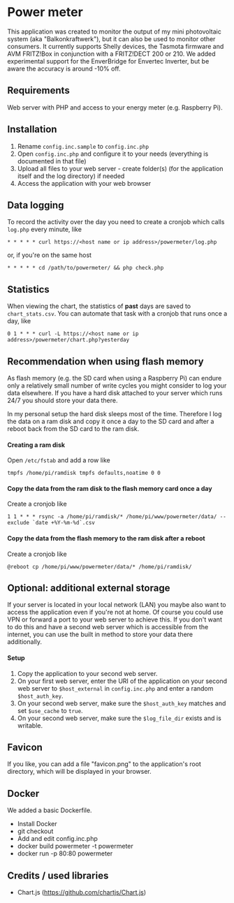 # Power meter
This application was created to monitor the output of my mini photovoltaic system (aka "Balkonkraftwerk"), but it can also be used to monitor other consumers. It currently supports Shelly devices, the Tasmota firmware and AVM FRITZ!Box in conjunction with a FRITZ!DECT 200 or 210. We added experimental support for the EnverBridge for Envertec Inverter, but be aware the accuracy is around -10% off.

## Requirements
Web server with PHP and access to your energy meter (e.g. Raspberry Pi).

## Installation
1. Rename `config.inc.sample` to `config.inc.php`
2. Open `config.inc.php` and configure it to your needs (everything is documented in that file)
3. Upload all files to your web server - create folder(s) (for the application itself and the log directory) if needed
4. Access the application with your web browser

## Data logging
To record the activity over the day you need to create a cronjob which calls `log.php` every minute, like
```
* * * * * curl https://<host name or ip address>/powermeter/log.php
```
or, if you're on the same host
```
* * * * * cd /path/to/powermeter/ && php check.php
```

## Statistics
When viewing the chart, the statistics of **past** days are saved to `chart_stats.csv`. You can automate that task with a cronjob that runs once a day, like
```
0 1 * * * curl -L https://<host name or ip address>/powermeter/chart.php?yesterday
```

## Recommendation when using flash memory
As flash memory (e.g. the SD card when using a Raspberry Pi) can endure only a relatively small number of write cycles you might consider to log your data elsewhere. If you have a hard disk attached to your server which runs 24/7 you should store your data there.

In my personal setup the hard disk sleeps most of the time. Therefore I log the data on a ram disk and copy it once a day to the SD card and after a reboot back from the SD card to the ram disk.

#### Creating a ram disk
Open `/etc/fstab` and add a row like
```
tmpfs /home/pi/ramdisk tmpfs defaults,noatime 0 0
```

#### Copy the data from the ram disk to the flash memory card once a day
Create a cronjob like
```
1 1 * * * rsync -a /home/pi/ramdisk/* /home/pi/www/powermeter/data/ --exclude `date +%Y-%m-%d`.csv
```

#### Copy the data from the flash memory to the ram disk after a reboot
Create a cronjob like
```
@reboot cp /home/pi/www/powermeter/data/* /home/pi/ramdisk/
```

## Optional: additional external storage
If your server is located in your local network (LAN) you maybe also want to access the application even if you're not at home. Of course you could use VPN or forward a port to your web server to achieve this. If you don't want to do this and have a second web server which is accessible from the internet, you can use the built in method to store your data there additionally.

#### Setup
1. Copy the application to your second web server.
2. On your first web server, enter the URI of the application on your second web server to `$host_external` in `config.inc.php` and enter a random `$host_auth_key`. 
3. On your second web server, make sure the `$host_auth_key` matches and set `$use_cache` to `true`.
4. On your second web server, make sure the `$log_file_dir` exists and is writable.

## Favicon
If you like, you can add a file "favicon.png" to the application's root directory, which will be displayed in your browser.

## Docker

We added a basic Dockerfile.
* Install Docker
* git checkout
* Add and edit config.inc.php
* docker build powermeter -t powermeter
* docker run -p 80:80 powermeter

## Credits / used libraries
* Chart.js (https://github.com/chartjs/Chart.js)

